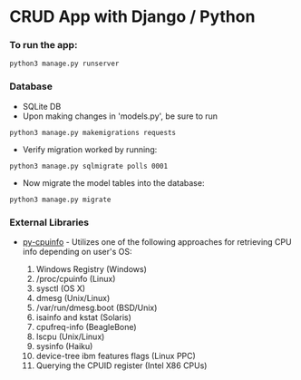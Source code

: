# CRUD App with Django / Python

### To run the app:
```
python3 manage.py runserver
```

### Database
* SQLite DB
* Upon making changes in 'models.py', be sure to run 
```
python3 manage.py makemigrations requests
```
* Verify migration worked by running:
```
python3 manage.py sqlmigrate polls 0001
```
* Now migrate the model tables into the database:
```
python3 manage.py migrate
```

### External Libraries
* [py-cpuinfo](https://github.com/workhorsy/py-cpuinfo) - Utilizes one of the following approaches for retrieving CPU info depending on user's OS:

  1. Windows Registry (Windows)
  2. /proc/cpuinfo (Linux)
  3. sysctl (OS X)
  4. dmesg (Unix/Linux)
  5. /var/run/dmesg.boot (BSD/Unix)
  6. isainfo and kstat (Solaris)
  7. cpufreq-info (BeagleBone)
  8. lscpu (Unix/Linux)
  9. sysinfo (Haiku)
  10. device-tree ibm features flags (Linux PPC)
  11. Querying the CPUID register (Intel X86 CPUs)
